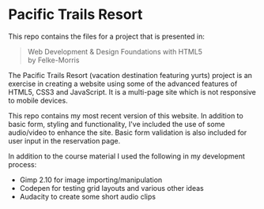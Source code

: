 # Pacific Trails Resort

This repo contains the files for a project that is presented in:
> Web Development & Design Foundations with HTML5  
by Felke-Morris

The Pacific Trails Resort (vacation destination featuring yurts) project is an exercise in creating
a website using some of the advanced features of HTML5, CSS3 and JavaScript. It is a multi-page
site which is not responsive to mobile devices.

This repo contains my most recent version of this website. In addition to basic form, styling and
functionality, I've included the use of some audio/video to enhance the site. Basic form validation
is also included for user input in the reservation page.

In addition to the course material I used the following in my development process:

- Gimp 2.10 for image importing/manipulation
- Codepen for testing grid layouts and various other ideas
- Audacity to create some short audio clips
